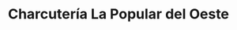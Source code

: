 ---
title: "Charcutería La Popular del Oeste"
url: /caracas/charcuteria-la-popular-del-oeste/
shop: carnicero
---
